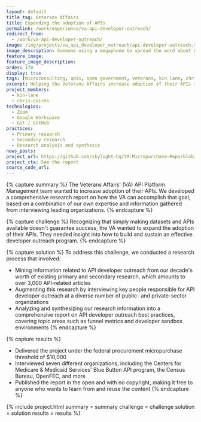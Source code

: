 ```yaml
---
layout: default
title_tag: Veterans Affairs
title: Expanding the adoption of APIs
permalink: /work/experience/va-api-developer-outreach/
redirect_from:
  - /work/va-api-developer-outreach/
image: /img/projects/va_api_developer_outreach/api-developer-outreach.svg
image_description: Someone using a megaphone to spread the word about APIs.
feature_image:
feature_image_description:
order: 170
display: true
tags: [microconsulting, apis, open government, veterans, kin lane, chris cairns]
excerpt: Helping the Veterans Affairs increase adoption of their APIs through insight into current best practices for API developer outreach.
project_members:
  - kin-lane
  - chris-cairns
technologies:
  - Zoom
  - Google Workspace
  - Git / GitHub
practices:
  - Primary research
  - Secondary research
  - Research analysis and synthesis
news_posts:
project_url: https://github.com/skylight-hq/VA-Micropurchase-Repo/blob/master/2018-07-05_Developer_Outreach/Deliverables/Skylight/skylight_api_developer_outreach_writeup.md
project_cta: See the report
source_code_url:
---
```


{% capture summary %}
The Veterans Affairs' (VA) API Platform Management team wanted to increase
adoption of their APIs. We developed a comprehensive research report
on how the VA can accomplish that goal, based on a combination of our own expertise and
information gathered from interviewing leading organizations.
{% endcapture %}

{% capture challenge %}
Recognizing that simply making datasets and APIs available doesn't guarantee
success, the VA wanted to expand the adoption of their APIs. They needed
insight into how to build and sustain an effective developer outreach program.
{% endcapture %}

{% capture solution %}
To address this challenge, we conducted a research process that involved:

- Mining information related to API developer outreach from our decade's worth of
existing primary and secondary research, which amounts to over 3,000 API-related articles
- Augmenting this research by interviewing key people responsible for API developer
outreach at a diverse number of public- and private-sector organizations
- Analyzing and synthesizing our research information into a comprehensive report on
API developer outreach best practices, covering topic areas such as funnel metrics
and developer sandbox environments
{% endcapture %}

{% capture results %}
- Delivered the project under the federal procurement micropurchase threshold of $10,000
- Interviewed seven different organizations, including the Centers for
Medicare & Medicaid Services' Blue Button API program, the Census Bureau,
OpenFEC, and more
- Published the report in the open and with no copyright, making it free to anyone
who wants to learn from and reuse the content
{% endcapture %}

{% include project.html
  summary = summary
  challenge = challenge
  solution = solution
  results = results
%}
